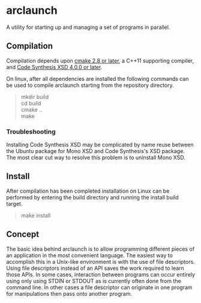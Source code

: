 # arclaunch
A utility for starting up and managing a set of programs in parallel.

## Compilation
Compilation depends upon [cmake 2.8 or later](http://www.cmake.org/), a C++11 supporting compiler, and [Code Synthesis XSD 4.0.0 or later](http://www.codesynthesis.com/projects/xsd/).

On linux, after all dependencies are installed the following commands can be used to compile arclaunch starting from the repository directory.

> mkdir build  
> cd build  
> cmake ..  
> make  

### Troubleshooting
Installing Code Synthesis XSD may be complicated by name reuse between the Ubuntu package for Mono XSD and Code Synthesis's XSD package. The most clear cut way to resolve this problem is to uninstall Mono XSD.

## Install
After compilation has been completed installation on Linux can be performed by entering the build directory and running the install build target.

> make install

## Concept
The basic idea behind arclaunch is to allow programming different pieces of an application in the most convenient language. The easiest way to accomplish this in a Unix-like environment is with the use of file descriptors. Using file descriptors instead of an API saves the work required to learn those APIs. In some cases, interaction between programs can occur entirely using only using STDIN or STDOUT as is currently often done from the command line. In other cases a file descriptor can originate in one program for manipulations then pass onto another program.


